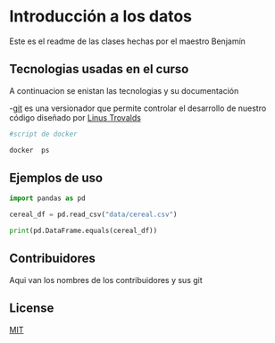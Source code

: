 # Introducción a los datos

Este es el readme de las clases hechas por el maestro Benjamín

## Tecnologias usadas en el curso
A continuacion se enistan las tecnologias y su documentación

-[git](https://codigofacilito.com/articulos/que-es-git) es una versionador que permite controlar el desarrollo de nuestro código diseñado por [Linus Trovalds](https://es.wikipedia.org/wiki/Linus_Torvalds)

```bash
#script de docker

docker  ps
```

## Ejemplos de uso 

```python
import pandas as pd

cereal_df = pd.read_csv("data/cereal.csv")

print(pd.DataFrame.equals(cereal_df))
```

## Contribuidores
Aqui van los nombres de los contribuidores y sus git


## License
[MIT](https://choosealicense.com/licenses/mit/)